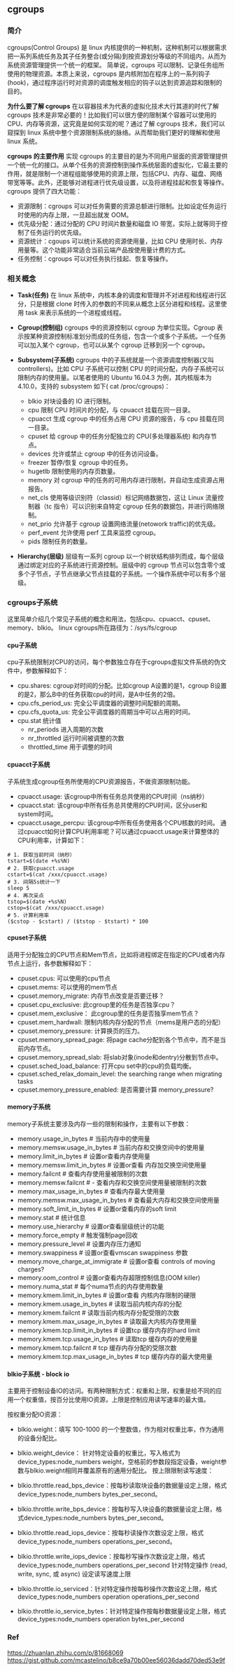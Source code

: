 ## cgroups
### 简介
cgroups(Control Groups) 是 linux 内核提供的一种机制，这种机制可以根据需求把一系列系统任务及其子任务整合(或分隔)到按资源划分等级的不同组内，从而为系统资源管理提供一个统一的框架。
简单说，cgroups 可以限制、记录任务组所使用的物理资源。本质上来说，cgroups 是内核附加在程序上的一系列钩子(hook)，通过程序运行时对资源的调度触发相应的钩子以达到资源追踪和限制的目的。

**为什么要了解 cgroups**
在以容器技术为代表的虚拟化技术大行其道的时代了解 cgroups 技术是非常必要的！比如我们可以很方便的限制某个容器可以使用的 CPU、内存等资源，这究竟是如何实现的呢？通过了解 cgroups 技术，我们可以窥探到 linux 系统中整个资源限制系统的脉络。从而帮助我们更好的理解和使用 linux 系统。

**cgroups 的主要作用**
实现 cgroups 的主要目的是为不同用户层面的资源管理提供一个统一化的接口。从单个任务的资源控制到操作系统层面的虚拟化，它最主要的作用，就是限制一个进程组能够使用的资源上限，包括CPU、内存、磁盘、网络带宽等等。此外，还能够对进程进行优先级设置，以及将进程挂起和恢复等操作。cgroups 提供了四大功能：

 - 资源限制：cgroups 可以对任务需要的资源总额进行限制。比如设定任务运行时使用的内存上限，一旦超出就发 OOM。
 - 优先级分配：通过分配的 CPU 时间片数量和磁盘 IO 带宽，实际上就等同于控制了任务运行的优先级。
 - 资源统计：cgoups 可以统计系统的资源使用量，比如 CPU 使用时长、内存用量等。这个功能非常适合当前云端产品按使用量计费的方式。
 - 任务控制：cgroups 可以对任务执行挂起、恢复等操作。

 ### 相关概念
  - **Task(任务)** 在 linux 系统中，内核本身的调度和管理并不对进程和线程进行区分，只是根据 clone 时传入的参数的不同来从概念上区分进程和线程。这里使用 task 来表示系统的一个进程或线程。

 - **Cgroup(控制组)** cgroups 中的资源控制以 cgroup 为单位实现。Cgroup 表示按某种资源控制标准划分而成的任务组，包含一个或多个子系统。一个任务可以加入某个 cgroup，也可以从某个 cgroup 迁移到另一个 cgroup。

 - **Subsystem(子系统)** cgroups 中的子系统就是一个资源调度控制器(又叫 controllers)。比如 CPU 子系统可以控制 CPU 的时间分配，内存子系统可以限制内存的使用量。以笔者使用的 Ubuntu 16.04.3 为例，其内核版本为 4.10.0，支持的 subsystem 如下( cat /proc/cgroups)：
    * blkio         对块设备的 IO 进行限制。
    * cpu           限制 CPU 时间片的分配，与 cpuacct 挂载在同一目录。
    * cpuacct     生成 cgroup 中的任务占用 CPU 资源的报告，与 cpu 挂载在同一目录。
    * cpuset       给 cgroup 中的任务分配独立的 CPU(多处理器系统) 和内存节点。
    * devices     允许或禁止 cgroup 中的任务访问设备。
    * freezer      暂停/恢复 cgroup 中的任务。
    * hugetlb     限制使用的内存页数量。              
    * memory    对 cgroup 中的任务的可用内存进行限制，并自动生成资源占用报告。
    * net_cls      使用等级识别符（classid）标记网络数据包，这让 Linux 流量控制器（tc 指令）可以识别来自特定 cgroup 任务的数据包，并进行网络限制。
    * net_prio    允许基于 cgroup 设置网络流量(netowork traffic)的优先级。
    * perf_event  允许使用 perf 工具来监控 cgroup。
    * pids          限制任务的数量。

 - **Hierarchy(层级)** 层级有一系列 cgroup 以一个树状结构排列而成，每个层级通过绑定对应的子系统进行资源控制。层级中的 cgroup 节点可以包含零个或多个子节点，子节点继承父节点挂载的子系统。一个操作系统中可以有多个层级。

 ### cgroups子系统
这里简单介绍几个常见子系统的概念和用法，包括cpu、cpuacct、cpuset、memory、blkio。
linux cgroups所在路径为：/sys/fs/cgroup

#### cpu子系统
cpu子系统限制对CPU的访问，每个参数独立存在于cgroups虚拟文件系统的伪文件中，参数解释如下：

 - cpu.shares: cgroup对时间的分配。比如cgroup A设置的是1，cgroup B设置的是2，那么B中的任务获取cpu的时间，是A中任务的2倍。
 - cpu.cfs_period_us: 完全公平调度器的调整时间配额的周期。
 - cpu.cfs_quota_us: 完全公平调度器的周期当中可以占用的时间。
 - cpu.stat 统计值
    - nr_periods 进入周期的次数
    - nr_throttled 运行时间被调整的次数
    - throttled_time 用于调整的时间
#### cpuacct子系统
子系统生成cgroup任务所使用的CPU资源报告，不做资源限制功能。

 - cpuacct.usage: 该cgroup中所有任务总共使用的CPU时间（ns纳秒）
 - cpuacct.stat: 该cgroup中所有任务总共使用的CPU时间，区分user和system时间。
 - cpuacct.usage_percpu: 该cgroup中所有任务使用各个CPU核数的时间。
通过cpuacct如何计算CPU利用率呢？可以通过cpuacct.usage来计算整体的CPU利用率，计算如下：
```
# 1. 获取当前时间（纳秒）
tstart=$(date +%s%N)
# 2. 获取cpuacct.usage
cstart=$(cat /xxx/cpuacct.usage)
# 3. 间隔5s统计一下
sleep 5
# 4. 再次采点
tstop=$(date +%s%N)
cstop=$(cat /xxx/cpuacct.usage)
# 5. 计算利用率
($cstop - $cstart) / ($tstop - $tstart) * 100
```
#### cpuset子系统
适用于分配独立的CPU节点和Mem节点，比如将进程绑定在指定的CPU或者内存节点上运行，各参数解释如下：

 - cpuset.cpus: 可以使用的cpu节点
 - cpuset.mems: 可以使用的mem节点
 - cpuset.memory_migrate: 内存节点改变是否要迁移？
 - cpuset.cpu_exclusive: 此cgroup里的任务是否独享cpu？
 - cpuset.mem_exclusive： 此cgroup里的任务是否独享mem节点？
 - cpuset.mem_hardwall: 限制内核内存分配的节点（mems是用户态的分配）
 - cpuset.memory_pressure: 计算换页的压力。
 - cpuset.memory_spread_page: 将page cache分配到各个节点中，而不是当前内存节点。
 - cpuset.memory_spread_slab: 将slab对象(inode和dentry)分散到节点中。
 - cpuset.sched_load_balance: 打开cpu set中的cpu的负载均衡。
 - cpuset.sched_relax_domain_level: the searching range when migrating tasks
 - cpuset.memory_pressure_enabled: 是否需要计算 memory_pressure?
#### memory子系统
memory子系统主要涉及内存一些的限制和操作，主要有以下参数：

 - memory.usage_in_bytes # 当前内存中的使用量
 - memory.memsw.usage_in_bytes # 当前内存和交换空间中的使用量
 - memory.limit_in_bytes # 设置or查看内存使用量
 - memory.memsw.limit_in_bytes # 设置or查看 内存加交换空间使用量
 - memory.failcnt # 查看内存使用量被限制的次数
 - memory.memsw.failcnt # - 查看内存和交换空间使用量被限制的次数
 - memory.max_usage_in_bytes # 查看内存最大使用量
 - memory.memsw.max_usage_in_bytes # 查看最大内存和交换空间使用量
 - memory.soft_limit_in_bytes # 设置or查看内存的soft limit
 - memory.stat # 统计信息
 - memory.use_hierarchy # 设置or查看层级统计的功能
 - memory.force_empty # 触发强制page回收
 - memory.pressure_level # 设置内存压力通知
 - memory.swappiness # 设置or查看vmscan swappiness 参数
 - memory.move_charge_at_immigrate # 设置or查看 controls of moving charges?
 - memory.oom_control # 设置or查看内存超限控制信息(OOM killer)
 - memory.numa_stat # 每个numa节点的内存使用数量
 - memory.kmem.limit_in_bytes # 设置or查看 内核内存限制的硬限
 - memory.kmem.usage_in_bytes # 读取当前内核内存的分配
 - memory.kmem.failcnt # 读取当前内核内存分配受限的次数
 - memory.kmem.max_usage_in_bytes # 读取最大内核内存使用量
 - memory.kmem.tcp.limit_in_bytes # 设置tcp 缓存内存的hard limit
 - memory.kmem.tcp.usage_in_bytes # 读取tcp 缓存内存的使用量
 - memory.kmem.tcp.failcnt # tcp 缓存内存分配的受限次数
 - memory.kmem.tcp.max_usage_in_bytes # tcp 缓存内存的最大使用量
#### blkio子系统 - block io
主要用于控制设备IO的访问。有两种限制方式：权重和上限，权重是给不同的应用一个权重值，按百分比使用IO资源，上限是控制应用读写速率的最大值。

按权重分配IO资源：

 - blkio.weight：填写 100-1000 的一个整数值，作为相对权重比率，作为通用的设备分配比。
 - blkio.weight_device： 针对特定设备的权重比，写入格式为 device_types:node_numbers weight，空格前的参数段指定设备，weight参数与blkio.weight相同并覆盖原有的通用分配比。
按上限限制读写速度：

 - blkio.throttle.read_bps_device：按每秒读取块设备的数据量设定上限，格式device_types:node_numbers bytes_per_second。
 - blkio.throttle.write_bps_device：按每秒写入块设备的数据量设定上限，格式device_types:node_numbers bytes_per_second。
 - blkio.throttle.read_iops_device：按每秒读操作次数设定上限，格式device_types:node_numbers operations_per_second。
 - blkio.throttle.write_iops_device：按每秒写操作次数设定上限，格式device_types:node_numbers operations_per_second
针对特定操作 (read, write, sync, 或 async) 设定读写速度上限

 - blkio.throttle.io_serviced：针对特定操作按每秒操作次数设定上限，格式device_types:node_numbers operation operations_per_second
 - blkio.throttle.io_service_bytes：针对特定操作按每秒数据量设定上限，格式device_types:node_numbers operation bytes_per_second


 ### Ref
 https://zhuanlan.zhihu.com/p/81668069
 https://gist.github.com/mcastelino/b8ce9a70b00ee56036dadd70ded53e9f